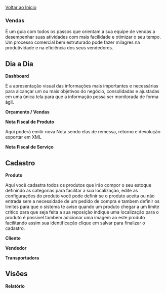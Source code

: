 [Voltar ao Inicio](../../)

 ### Vendas
 É um guia com todos os passos que orientam a sua equipe de vendas a desempenhar suas atividades com mais facilidade e otimizar o seu tempo.
 Um processo comercial bem estruturado pode fazer milagres na produtividade e na eficiência dos seus vendedores.

## Dia a Dia
 **Dashboard**

 É a apresentação visual das informações mais importantes e necessárias para alcançar um ou mais objetivos do negócio, consolidadas e ajustadas em uma única tela para que a informação possa ser monitorada de forma ágil.

 **Orçamento / Vendas**

 **Nota Fiscal de Produto**

 Aqui poderá emitir nova Nota sendo elas de remessa, retorno e devolução exportar em XML

 **Nota Fiscal de Serviço**

## Cadastro
 **Produto**

Aqui você cadastra todos os produtos que irão compor o seu estoque definindo as categorias para facilitar a sua localização, edite as configurações do produto você pode definir se o produto aceita ou não entrada sem a necessidade de um pedido de compra e tambem definir os limites para que o sistema te avise quando um produto chegar a um limite critico para que seja feita a sua reposição indique uma localização para o produto é possivel tambem adicionar uma imagem ao este produto facilitando assim sua identificação clique em salvar para finalizar o cadastro.

 **Cliente**

 **Vendedor**

 **Transportadora**

 ## Visões
  **Relatório**
